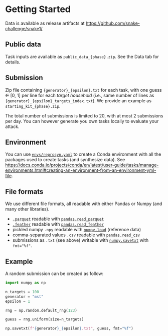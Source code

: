 # Getting Started

Data is available as release artifacts at https://github.com/snake-challenge/snake1/

## Public data

Task inputs are available as `public_data_{phase}.zip`. See the Data tab for details.

## Submission

Zip file containing `{generator}_{epsilon}.txt` for each task, with one guess ∈ [0, 1] per line for each *target household* (i.e., same number of lines as `{generator}_{epsilon}_targets_index.txt`).
We provide an example as `starting_kit_{phase}.zip`.

The total number of submissions is limited to 20, with at most 2 submissions per day. You can however generate you own tasks locally to evaluate your attack.

## Environment

You can use [`envs/reprosyn.yaml`](https://github.com/snake-challenge/snake1/blob/Main/envs/reprosyn.yaml) to create a Conda environment with all the packages used to create tasks (and synthesize data). 
See https://docs.conda.io/projects/conda/en/latest/user-guide/tasks/manage-environments.html#creating-an-environment-from-an-environment-yml-file.

## File formats

We use different file formats, all readable with either Pandas or Numpy (and many other libraries).

- [`.parquet`](https://parquet.apache.org/) readable with [`pandas.read_parquet`](https://pandas.pydata.org/docs/reference/api/pandas.read_parquet.html)
- [`.feather`](https://arrow.apache.org/docs/python/feather.html) readable with [`pandas.read_feather`](https://pandas.pydata.org/docs/reference/api/pandas.read_feather.html)
- pickled numpy `.npy` readable with [`numpy.load`](https://numpy.org/doc/stable/reference/generated/numpy.load.html) (reference data)
- comma-separated values `.csv` readable with [`pandas.read_csv`](https://pandas.pydata.org/docs/reference/api/pandas.read_csv.html)
- submissions as `.txt` (see above) writable with [`numpy.savetxt`](https://numpy.org/doc/stable/reference/generated/numpy.savetxt.html) with `fmt="%f"`.

## Example

A random submission can be created as follow:

```python
import numpy as np

n_targets = 100
generator = "mst"
epsilon = 1

rng = np.random.default_rng(123)

guess = rng.uniform(size=n_targets)

np.savetxt(f"{generator}_{epsilon}.txt", guess, fmt="%f")
```

